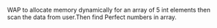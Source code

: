 WAP to allocate memory dynamically for an array of 5 int elements then scan the data from user.Then find Perfect numbers in array.
